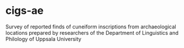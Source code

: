 # cigs-ae
Survey of reported finds of cuneiform inscriptions from archaeological locations prepared by researchers of the Department of Linguistics and Philology of Uppsala University
